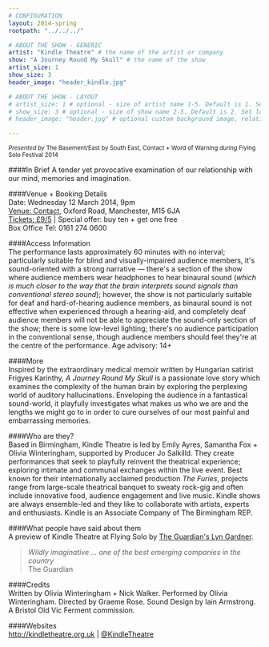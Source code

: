 ```yaml
---
# CONFIGURATION
layout: 2014-spring
rootpath: "../../../"

# ABOUT THE SHOW - GENERIC
artist: "Kindle Theatre" # the name of the artist or company
show: "A Journey Round My Skull" # the name of the show
artist_size: 1
show_size: 3
header_image: "header_kindle.jpg"

# ABOUT THE SHOW - LAYOUT
# artist_size: 1 # optional - size of artist name 1-5. Default is 1. Set longer names to lower values
# show_size: 3 # optional - size of show name 2-5. Default is 2. Set longer names to lower values
# header_image: "header.jpg" # optional custom background image, relative to current page

---
```

<small>*Presented by* The Basement/East by South East, Contact + Word of Warning *during* Flying Solo Festival 2014</small>      

####In Brief
A tender yet provocative examination of our relationship with our mind, memories and imagination.             
           
####Venue + Booking Details    
Date: Wednesday 12 March 2014, 9pm     
[Venue: Contact](http://contactmcr.com/visit/getting-here/), Oxford Road, Manchester, M15 6JA    
[Tickets: £9/5](http://contactmcr.com/whats-on/12666-fs2014-kindle-theatre-a-journey-around-my-skull/booking) | Special offer: buy ten + get one free      
Box Office Tel: 0161 274 0600     
        
####Access Information        
The performance lasts approximately 60 minutes with no interval; particularly suitable for blind and visually-impaired audience members, it's sound-oriented with a strong narrative — there's a section of the show where audience members wear headphones to hear binaural sound (*which is much closer to the way that the brain interprets sound signals than conventional stereo sound*); however, the show is not particularly suitable for deaf and hard-of-hearing audience members, as binaural sound is not effective when experienced through a hearing-aid, and completely deaf audience members will not be able to appreciate the sound-only section of the show; there is some low-level lighting; there's no audience participation in the conventional sense, though audience members should feel they're at the centre of the performance. Age advisory: 14+        
        
####More            
Inspired by the extraordinary medical memoir written by Hungarian satirist Frigyes Karinthy, *A Journey Round My Skull* is a passionate love story which examines the complexity of the human brain by exploring the perplexing world of auditory hallucinations. Enveloping the audience in a fantastical sound-world, it playfully investigates what makes us who we are and the lengths we might go to in order to cure ourselves of our most painful and embarrassing memories.            
               
####Who are they?      
Based in Birmingham, Kindle Theatre is led by Emily Ayres, Samantha Fox + Olivia Winteringham, supported by Producer Jo Salkilld. They create performances that seek to playfully reinvent the theatrical experience; exploring intimate and communal exchanges within the live event. Best known for their internationally acclaimed production *The Furies*, projects range from large-scale theatrical banquet to sweaty rock-gig and often include innovative food, audience engagement and live music. Kindle shows are always ensemble-led and they like to collaborate with artists, experts and enthusiasts. Kindle is an Associate Company of The Birmingham REP.        
            
####What people have said about them       
A preview of Kindle Theatre at Flying Solo by [The Guardian's Lyn Gardner](http://www.theguardian.com/stage/2014/mar/07/this-weeks-new-theatre).         
>*Wildly imaginative ... one of the best emerging companies in the country*<br>The Guardian       
         
####Credits    
Written by Olivia Winteringham + Nick Walker. Performed by Olivia Winteringham. Directed by Graeme Rose. Sound Design by Iain Armstrong.          
A Bristol Old Vic Ferment commission.         
          
####Websites        
<http://kindletheatre.org.uk> | [@KindleTheatre](https://twitter.com/KindleTheatre)
